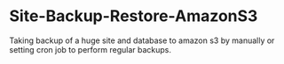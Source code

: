 # Site-Backup-Restore-AmazonS3
Taking backup of a huge site and database to amazon s3 by manually or setting cron job to perform regular backups.
